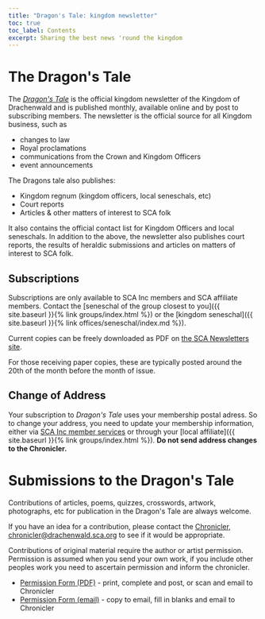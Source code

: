 ```yaml
---
title: "Dragon's Tale: kingdom newsletter"
toc: true
toc_label: Contents
excerpt: Sharing the best news 'round the kingdom
---
```


# The Dragon's Tale
The [_Dragon's Tale_](https://sca.app.neoncrm.com/np/clients/sca/neonPage.jsp?pageId=7) is the official kingdom newsletter of the Kingdom of Drachenwald and is published monthly, available online and by post to subscribing members.
The newsletter is the official source for all Kingdom business, such as

* changes to law
* Royal proclamations
* communications from the Crown and Kingdom Officers 
* event announcements 

The Dragons tale also publishes:
* Kingdom regnum (kingdom officers, local seneschals, etc)
* Court reports
* Articles & other matters of interest to SCA folk

It also contains the official contact list for Kingdom Officers and local seneschals.
In addition to the above, the newsletter also publishes court reports, the results of heraldic submissions and articles on matters of interest to SCA folk.

## Subscriptions

Subscriptions are only available to SCA Inc members and SCA affiliate members. Contact the [seneschal of the group closest to you]({{ site.baseurl }}{% link groups/index.html %}) or the [kingdom seneschal]({{ site.baseurl }}{% link offices/seneschal/index.md %}).

Current copies can be freely downloaded as PDF on [the SCA Newsletters site](https://sca.app.neoncrm.com/np/clients/sca/neonPage.jsp?pageId=7).

For those receiving paper copies, these are typically posted around the 20th of the month before the month of issue. 

## Change of Address
Your subscription to _Dragon's Tale_ uses your membership postal adress. So to change your address, you need to update your membership information, either via [SCA Inc member services](https://www.sca.org/member-services/) or through your [local affiliate]({{ site.baseurl }}{% link groups/index.html %}).  **Do not send address changes to the Chronicler.**

# Submissions to the Dragon's Tale

Contributions of articles, poems, quizzes, crosswords, artwork, photographs, etc for publication in the Dragon's Tale are always welcome.

If you have an idea for a contribution, please contact the [Chronicler, chronicler@drachenwald.sca.org](mailto:chronicler@drachenwald.sca.org) to see if it would be appropriate.
 
Contributions of original material require the author or artist permission. Permission is assumed when you send your own work, if you include other peoples work you need to ascertain permission and inform the chronicler. 
* <a href="{{ site.baseurl }}{% link offices/chronicler/files/permission.pdf %}">Permission Form (PDF)</a> - print, complete and post, or scan and email to Chronicler
* <a href="{{ site.baseurl }}{% link offices/chronicler/email-permission-form.md %}">Permission Form (email)</a> - copy to email, fill in blanks and email to Chronicler

